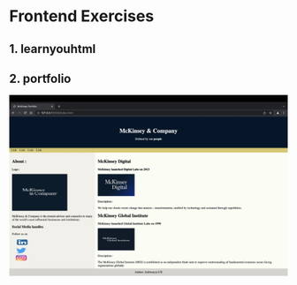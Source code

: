 # Frontend Exercises

## 1. learnyouhtml
## 2. portfolio

![alt text for screen readers](./portfolio/images/McKinsey_Portfolio.png "Text to show on mouseover")
